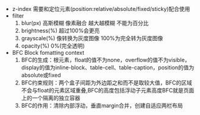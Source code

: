 - z-index
    需要和定位元素(position:relative/absolute/fixed/sticky)配合使用
- filter
    1. blur(px) 高斯模糊 像素融合 越大越模糊 不能为百分比
    2. brightness(%) 超过100%会更亮
    3. grayscale(%) 像转换为灰度图像 100%为完全转为灰度图像
    4. opacity(%) 0%(完全透明)
- BFC Block fomatting context 
    1. BFC的生成：根元素，float的值不为none，overflow的值不为visible，display的值为inline-block、table-cell、table-caption，position的值为absolute或fixed
    2. BFC约束规则：两个盒子间距为外边距之和而不是取较大值，BFC的区域不会与float的元素区域重叠,BFC的高度包括浮动子元素高度BFC就是页面上的一个隔离的独立容器
    3. BFC的作用：清除内部浮动，垂直margin合并，创建自适应两栏布局